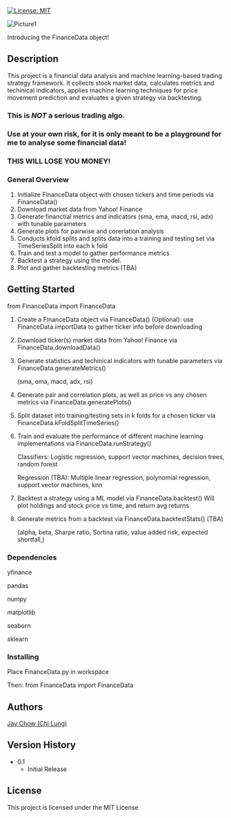 [![License: MIT](https://img.shields.io/badge/License-MIT-yellow.svg)](https://opensource.org/licenses/MIT)

![Picture1](https://github.com/user-attachments/assets/27dcaa8b-2732-4e95-8b87-e97d1a80d573)

Introducing the FinanceData object!

## Description

This project is a financial data analysis and machine learning-based trading strategy framework. It collects stock market data, calculates metrics and techinical indicators, applies machine learning techniques for price movement prediction and evaluates a given strategy via backtesting.

### This is _**NOT**_ a serious trading algo. 
### Use at your own risk, for it is only meant to be a playground for me to analyse some financial data! 
### THIS WILL LOSE YOU MONEY!

### General Overview

1. Initialize FinanceData object with chosen tickers and time periods via FinanceData()
2. Download market data from Yahoo! Finance
3. Generate financtial metrics and indicators (sma, ema, macd, rsi, adx) with tunable parameters
4. Generate plots for pairwise and corerlation analysis
5. Conducts kfold splits and splits data into a training and testing set via TimeSeriesSplit into each k fold
6. Train and test a model to gather performance metrics
7. Backtest a strategy using the model.
8. Plot and gather backtesting metrics (TBA)


## Getting Started

from FinanceData import FinanceData

1. Create a FinanceData object via FinanceData()
(Optional): use FinanceData.importData to gather ticker info before downloading
2. Download ticker(s) market data from Yahoo! Finance via FinanceData.downloadData()
3. Generate statistics and techinical indicators with tunable parameters via  FinanceData.generateMetrics()

   (sma, ema, macd, adx, rsi)
   
5. Generate pair and correlation plots, as well as price vs any chosen metrics via FinanceData.generatePlots()
6. Split dataset into training/testing sets in k folds for a chosen ticker via FinanceData.kFoldSplitTimeSeries()
7. Train and evaluate the performance of different machine learning implementations via FinanceData.runStrategy()
   
   Classifiers: Logistic regression, support vector machines, decision trees, random forest
   
   Regression (TBA): Multiple linear regression, polynomial regression, support vector machines, knn
   
8. Backtest a strategy using a ML model via FinanceData.backtest()
   Will plot holdings and stock price vs time, and return avg returns
9. Generate metrics from a backtest via FinanceData.backtestStats() (TBA)
    
    (alpha, beta, Sharpe ratio, Sortina ratio, value added risk, expected shortfall,)

### Dependencies

yfinance

pandas

numpy

matplotlib

seaborn

sklearn

### Installing
Place FinanceData.py in workspace

Then:
from FinanceData import FinanceData

## Authors

[Jay Chow (Chi Lung)](https://github.com/jaychowcl)

## Version History

* 0.1
    * Initial Release

## License

This project is licensed under the MIT License
